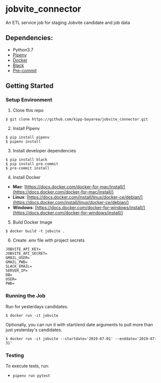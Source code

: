 # jobvite_connector
An ETL service job for staging Jobvite candidate and job data

## Dependencies:

* Python3.7
* [Pipenv](https://pipenv.readthedocs.io/en/latest/)
* [Docker](https://www.docker.com/)
* [Black](https://github.com/ambv/black)
* [Pre-commit](https://pre-commit.com/)

## Getting Started

### Setup Environment

1. Clone this repo

```
$ git clone https://github.com/kipp-bayarea/jobvite_connector.git
```

2. Install Pipenv

```
$ pip install pipenv
$ pipenv install
```

3. Install developer dependencies

```
$ pip install black
$ pip install pre-commit
$ pre-commit install
```

4. Install Docker

* **Mac**: [https://docs.docker.com/docker-for-mac/install/](https://docs.docker.com/docker-for-mac/install/)
* **Linux**: [https://docs.docker.com/install/linux/docker-ce/debian/](https://docs.docker.com/install/linux/docker-ce/debian/)
* **Windows**: [https://docs.docker.com/docker-for-windows/install/](https://docs.docker.com/docker-for-windows/install/)

5. Build Docker Image

```
$ docker build -t jobvite .
```

6. Create .env file with project secrets

```
JOBVITE_API_KEY=
JOBVITE_API_SECRET=
GMAIL_USER=
GMAIL_PWD=
SLACK_EMAIL=
SERVER_IP=
DB=
USER=
PWD=
```

### Running the Job

Run for yesterdays candidates.

```
$ docker run -it jobvite 
```

Optionally, you can run it with start/end date arguments to pull more than just yesterday's candidates.

```
$ docker run -it jobvite --startdate='2019-07-01' --enddate='2019-07-31'
```


### Testing

To execute tests, run:
* `pipenv run pytest`
